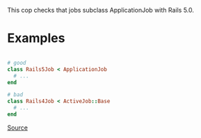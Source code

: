 
This cop checks that jobs subclass ApplicationJob with Rails 5.0.

# Examples

```ruby

# good
class Rails5Job < ApplicationJob
  # ...
end

# bad
class Rails4Job < ActiveJob::Base
  # ...
end
```

[Source](http://www.rubydoc.info/gems/rubocop/RuboCop/Cop/Rails/ApplicationJob)